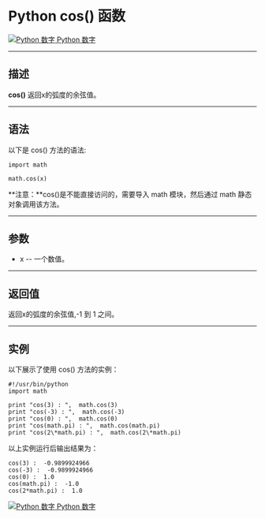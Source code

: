 Python cos() 函数
===============

 [![Python 数字](../images/up.gif) Python 数字](python-numbers.html)

* * *

描述
--

**cos()** 返回x的弧度的余弦值。

* * *

语法
--

以下是 cos() 方法的语法:
```
import math

math.cos(x)
```
**注意：**cos()是不能直接访问的，需要导入 math 模块，然后通过 math 静态对象调用该方法。

* * *

参数
--

*   x -- 一个数值。

* * *

返回值
---

返回x的弧度的余弦值,-1 到 1 之间。

* * *

实例
--

以下展示了使用 cos() 方法的实例：
```
#!/usr/bin/python
import math

print "cos(3) : ",  math.cos(3)
print "cos(-3) : ",  math.cos(-3)
print "cos(0) : ",  math.cos(0)
print "cos(math.pi) : ",  math.cos(math.pi)
print "cos(2\*math.pi) : ",  math.cos(2\*math.pi)
```
以上实例运行后输出结果为：
```
cos(3) :  -0.9899924966
cos(-3) :  -0.9899924966
cos(0) :  1.0
cos(math.pi) :  -1.0
cos(2*math.pi) :  1.0
```
 [![Python 数字](../images/up.gif) Python 数字](python-numbers.html)